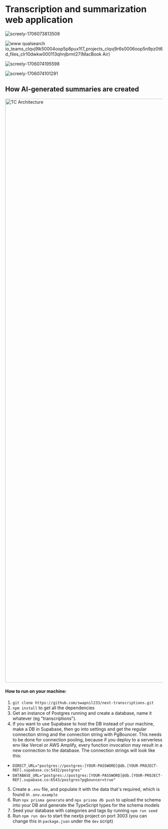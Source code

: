 <h1> Transcription and summarization web application </h1>

![screely-1706073813508](https://github.com/swapnil233/qualsearch-nextjs/assets/36313876/e31e8a5b-9384-4ca3-aff5-289903295c7a)

![www qualsearch io_teams_clqvj9lk50004oop5p8pux1f7_projects_clqvj9r6s0006oop5n9pz0t6d_files_clr10dwkw000113qhnjbrml27(MacBook Air)](https://github.com/swapnil233/qualsearch-nextjs/assets/36313876/255492f3-a7d3-4df6-998c-b80c880e3e49)

![screely-1706074195598](https://github.com/swapnil233/qualsearch-nextjs/assets/36313876/03bd1461-b67c-4b07-852d-f7e230d9390c)

![screely-1706074101291](https://github.com/swapnil233/qualsearch-nextjs/assets/36313876/4567db48-3555-4273-b5f7-b3a30ab1d824)

## How AI-generated summaries are created
<img width="1865" alt="TC Architecture" src="https://github.com/swapnil233/next-transcriptions/assets/36313876/f9e9f178-4b15-4c4f-a5d0-b6858e117b04">

#### How to run on your machine:

1. `git clone https://github.com/swapnil233/next-transcriptions.git`
2. `npm install` to get all the dependencies
3. Get an instance of Postgres running and create a database, name it whatever (eg "transcriptions").
4. If you want to use Supabase to host the DB instead of your machine, make a DB in Supabase, then go into settings and get the regular connection string and the connection string with PgBouncer. This needs to be done for connection pooling, because if you deploy to a serverless env like Vercel or AWS Amplify, every function invocation may result in a new connection to the database. The connection strings will look like this:

- `DIRECT_URL="postgres://postgres:[YOUR-PASSWORD]@db.[YOUR-PROJECT-REF].supabase.co:5432/postgres"`
- `DATABASE_URL="postgres://postgres:[YOUR-PASSWORD]@db.[YOUR-PROJECT-REF].supabase.co:6543/postgres?pgbouncer=true"`

5. Create a `.env` file, and populate it with the data that's required, which is found in `.env.example`
6. Run `npx prisma generate` and `npx prisma db push` to upload the schema into your DB and generate the TypeScript types for the schema models
7. Seed your database with categories and tags by running `npm run seed`
8. Run `npm run dev` to start the nextjs project on port 3003 (you can change this in `package.json` under the `dev` script)
